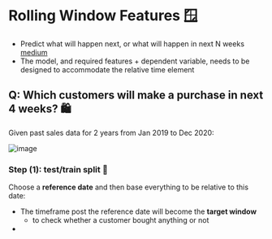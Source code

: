 # Rolling Window Features 🪟
- Predict what will happen next, or what will happen in next N weeks [medium](https://medium.com/analytics-vidhya/predictive-models-using-rolling-window-features-i-691172c19e95)
- The model, and required features + dependent variable, needs to be designed to accommodate the relative time element

## Q: Which customers will make a purchase in next 4 weeks? 🛍️
Given past sales data for 2 years from Jan 2019 to Dec 2020:

![image](https://github.com/krystinli/Legoland/assets/33378140/c1efb735-9ed2-44ec-bce8-b890ec32f7f9)

### Step (1): test/train split 🚋
Choose a **reference date** and then base everything to be relative to this date:
- The timeframe post the reference date will become the **target window**
  - to check whether a customer bought anything or not
- 
